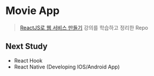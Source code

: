 # Movie App
> [ReactJS로 웹 서비스 만들기](https://academy.nomadcoders.co/courses/enrolled/216871) 강의를 학습하고 정리한 Repo

## Next Study
- React Hook
- React Native (Developing IOS/Android App)